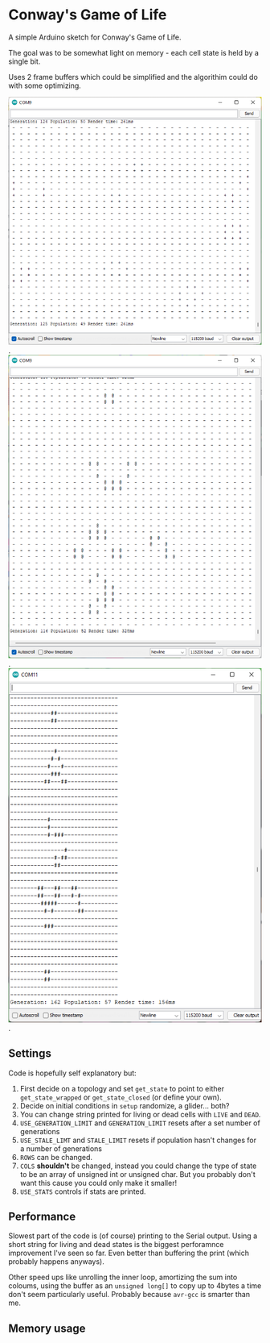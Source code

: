 # Conway's Game of Life

A simple Arduino sketch for Conway's Game of Life.

The goal was to be somewhat light on memory - each cell state is held by a single bit.

Uses 2 frame buffers which could be simplified and the algorithim could do with some optimizing.

![Screenshot of the sketch running with serial output](screenshot.png).
![A Gosper gun](screenshot_gosper.png).
![Performance improves with printing less](screenshot-print-buffer.png).

## Settings

Code is hopefully self explanatory but:

1. First decide on a topology and set `get_state` to point to either `get_state_wrapped` or `get_state_closed` (or define your own).
2. Decide on initial conditions in `setup` randomize, a glider... both?
3. You can change string printed for living or dead cells with `LIVE` and `DEAD`.
4. `USE_GENERATION_LIMIT` and `GENERATION_LIMIT` resets after a set number of generations
5. `USE_STALE_LIMT` and `STALE_LIMIT` resets if population hasn't changes for a number of generations
6. `ROWS` can be changed.
7. `COLS` **shouldn't** be changed, instead you could change the type of state to be an array of unsigned int or unsigned char. But you probably don't want this cause you could only make it smaller!
8. `USE_STATS` controls if stats are printed.

## Performance

Slowest part of the code is (of course) printing to the Serial output. Using a short string for living and dead states is the biggest perforamnce improvement I've seen so far. Even better than buffering the print (which probably happens anyways).

Other speed ups like unrolling the inner loop, amortizing the sum into coloums, using the buffer as an `unsigned long[]` to copy up to 4bytes a time don't seem particularly useful. Probably because `avr-gcc` is smarter than me.

## Memory usage

